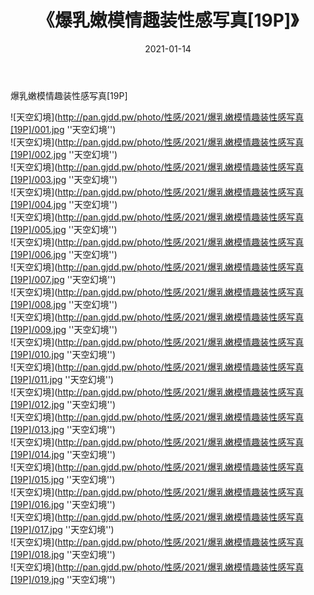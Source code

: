 ﻿---
layout: post
title:  《爆乳嫩模情趣装性感写真[19P]》
date:   2021-01-14
img: http://pan.gjdd.pw/photo/性感/2021/爆乳嫩模情趣装性感写真[19P]/000.jpg
categories: [美女, 性感, 泳衣]
---

爆乳嫩模情趣装性感写真[19P]



![天空幻境](http://pan.gjdd.pw/photo/性感/2021/爆乳嫩模情趣装性感写真[19P]/001.jpg ''天空幻境'') <br>
![天空幻境](http://pan.gjdd.pw/photo/性感/2021/爆乳嫩模情趣装性感写真[19P]/002.jpg ''天空幻境'') <br>
![天空幻境](http://pan.gjdd.pw/photo/性感/2021/爆乳嫩模情趣装性感写真[19P]/003.jpg ''天空幻境'') <br>
![天空幻境](http://pan.gjdd.pw/photo/性感/2021/爆乳嫩模情趣装性感写真[19P]/004.jpg ''天空幻境'') <br>
![天空幻境](http://pan.gjdd.pw/photo/性感/2021/爆乳嫩模情趣装性感写真[19P]/005.jpg ''天空幻境'') <br>
![天空幻境](http://pan.gjdd.pw/photo/性感/2021/爆乳嫩模情趣装性感写真[19P]/006.jpg ''天空幻境'') <br>
![天空幻境](http://pan.gjdd.pw/photo/性感/2021/爆乳嫩模情趣装性感写真[19P]/007.jpg ''天空幻境'') <br>
![天空幻境](http://pan.gjdd.pw/photo/性感/2021/爆乳嫩模情趣装性感写真[19P]/008.jpg ''天空幻境'') <br>
![天空幻境](http://pan.gjdd.pw/photo/性感/2021/爆乳嫩模情趣装性感写真[19P]/009.jpg ''天空幻境'') <br>
![天空幻境](http://pan.gjdd.pw/photo/性感/2021/爆乳嫩模情趣装性感写真[19P]/010.jpg ''天空幻境'') <br>
![天空幻境](http://pan.gjdd.pw/photo/性感/2021/爆乳嫩模情趣装性感写真[19P]/011.jpg ''天空幻境'') <br>
![天空幻境](http://pan.gjdd.pw/photo/性感/2021/爆乳嫩模情趣装性感写真[19P]/012.jpg ''天空幻境'') <br>
![天空幻境](http://pan.gjdd.pw/photo/性感/2021/爆乳嫩模情趣装性感写真[19P]/013.jpg ''天空幻境'') <br>
![天空幻境](http://pan.gjdd.pw/photo/性感/2021/爆乳嫩模情趣装性感写真[19P]/014.jpg ''天空幻境'') <br>
![天空幻境](http://pan.gjdd.pw/photo/性感/2021/爆乳嫩模情趣装性感写真[19P]/015.jpg ''天空幻境'') <br>
![天空幻境](http://pan.gjdd.pw/photo/性感/2021/爆乳嫩模情趣装性感写真[19P]/016.jpg ''天空幻境'') <br>
![天空幻境](http://pan.gjdd.pw/photo/性感/2021/爆乳嫩模情趣装性感写真[19P]/017.jpg ''天空幻境'') <br>
![天空幻境](http://pan.gjdd.pw/photo/性感/2021/爆乳嫩模情趣装性感写真[19P]/018.jpg ''天空幻境'') <br>
![天空幻境](http://pan.gjdd.pw/photo/性感/2021/爆乳嫩模情趣装性感写真[19P]/019.jpg ''天空幻境'') <br>